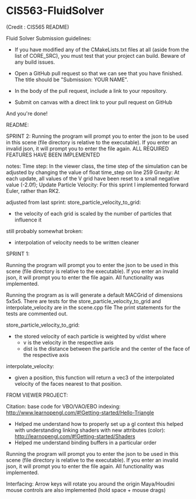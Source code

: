 # CIS563-FluidSolver
(Credit : CIS565 README)

Fluid Solver Submission guidelines:


- If you have modified any of the CMakeLists.txt files at all (aside from the list of CORE_SRC), you must test that your project can build. Beware of any build issues.

- Open a GitHub pull request so that we can see that you have finished. The title should be "Submission: YOUR NAME".

- In the body of the pull request, include a link to your repository.

- Submit on canvas with a direct link to your pull request on GitHub


And you're done!


README:

SPRINT 2: 
Running the program will prompt you to enter the json to be used in this scene (file directory is relative to the executable).
If you enter an invalid json, it will prompt you to enter the file again.
ALL REQUIRED FEATURES HAVE BEEN IMPLEMENTED

notes:
Time step: In the viewer class, the time step of the simulation can be adjusted by changing the value of float time_step on line 259
Gravity: At each update, all values of the V grid have been reset to a small negative value (-2.0f);
Update Particle Velocity: For this sprint I implemented forward Euler, rather than RK2.

adjusted from last sprint:
store_particle_velocity_to_grid:
 - the velocity of each grid is scaled by the number of particles that influence it

still probably somewhat broken:
 - interpolation of velocity needs to be written cleaner

SPRINT 1:

Running the program will prompt you to enter the json to be used in this scene (file directory is relative to the executable).
If you enter an invalid json, it will prompt you to enter the file again.
All functionality was implemented.

Running the program as is will generate a default MACGrid of dimensions 5x5x5.
There are tests for the store_particle_velocity_to_grid and interpolate_velocity are in the scene.cpp file
The print statements for the tests are commented out.

store_particle_velocity_to_grid:
 - the stored velocity of each particle is weighted by v/dist where
 	- v is the velocity in the respective axis
 	- dist is the distance between the particle and the center of the face of the respective axis

interpolate_velocity:
 - given a position, this function will return a vec3 of the interpolated velocity of the faces nearest to that position.

FROM VIEWER PROJECT:

Citation:
base code for VBO/VAO/EBO indexing:
http://www.learnopengl.com/#!Getting-started/Hello-Triangle
 - Helped me understand how to properly set up a gl context
this helped with understanding linking shaders with new attributes (color):
http://learnopengl.com/#!Getting-started/Shaders
 - Helped me understand binding buffers in a particular order

Running the program will prompt you to enter the json to be used in this scene (file directory is relative to the executable).
If you enter an invalid json, it will prompt you to enter the file again.
All functionality was implemented.

Interfacing:
Arrow keys will rotate you around the origin
Maya/Houdini mouse controls are also implemented (hold space + mouse drags)
